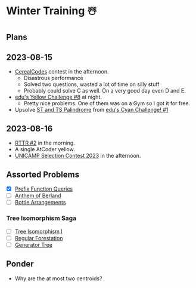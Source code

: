 # Winter Training ☃️

## Plans

## 2023-08-15

 - [CerealCodes](https://www.cerealcodes.org/contestinfo) contest in the afternoon.
    - Disastrous performance
    - Solved two questions, wasted a lot of time on silly stuff
    - Probably could solve C as well. On a very good day even D and E.
 - [edu's Yellow Challenge #8](#) at night.
    - Pretty nice problems. One of them was on a Gym so I got it for free.
 - Upsolve [ST and TS Palindrome](https://atcoder.jp/contests/arc155/tasks/arc155_a) from [edu's Cyan Challenge! #1](https://kenkoooo.com/atcoder/#/contest/show/32e40c2c-8ad8-4ecf-a40a-3f0d74ab7187)

## 2023-08-16
 - [RTTR #2](#) in the morning.
 - A single AtCoder yellow.
 - [UNICAMP Selection Contest 2023](https://codeforces.com/gym/104518) in the afternoon.

## Assorted Problems

- [X] [Prefix Function Queries](https://codeforces.com/contest/1721/problem/E)
- [ ] [Anthem of Berland](https://codeforces.com/contest/808/problem/G)
- [ ] [Bottle Arrangements](https://codeforces.com/problemset/problem/1662/M)

### Tree Isomorphism Saga
- [ ] [Tree Isomorphism I](https://cses.fi/problemset/task/1700)
- [ ] [Regular Forestation](https://codeforces.com/contest/1252/problem/F)
- [ ] [Generator Tree](https://codeforces.com/gym/103640/problem/G)

## Ponder

- Why are the at most two centroids?
